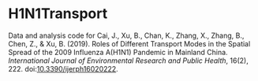 # H1N1Transport
Data and analysis code for Cai, J., Xu, B., Chan, K., Zhang, X., Zhang, B., Chen, Z., & Xu, B. (2019). Roles of Different Transport Modes in the Spatial Spread of the 2009  Influenza A(H1N1) Pandemic in Mainland China. *International Journal of Environmental Research and Public Health*, 16(2), 222. doi:[10.3390/ijerph16020222](https://doi.org/10.3390/ijerph16020222). 
